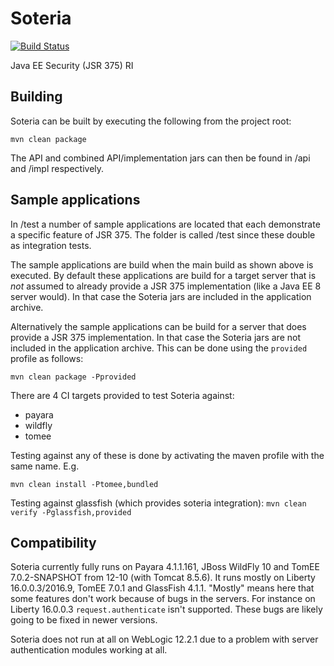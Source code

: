 # Soteria

[![Build Status](https://travis-ci.org/javaee/security-soteria.svg?branch=master)](https://travis-ci.org/javaee/security-soteria)

Java EE Security (JSR 375) RI

Building
--------

Soteria can be built by executing the following from the project root:

``mvn clean package``

The API and combined API/implementation jars can then be found in /api and /impl respectively.

Sample applications
-------------------

In /test a number of sample applications are located that each demonstrate a specific feature of JSR 375. The folder is called
/test since these double as integration tests.

The sample applications are build when the main build as shown above is executed. By default these applications are build for a
target server that is *not* assumed to already provide a JSR 375 implementation (like a Java EE 8 server would). In that case the Soteria jars are included in the application archive.

Alternatively the sample applications can be build for a server that does provide a JSR 375 implementation. In that case the Soteria jars are not included in the application archive. This can be done using the ``provided`` profile as follows:

``mvn clean package -Pprovided``

There are 4 CI targets provided to test Soteria against:

* payara
* wildfly
* tomee

Testing against any of these is done by activating the maven profile with the same name. E.g.

``mvn clean install -Ptomee,bundled``

Testing against glassfish (which provides soteria integration):
``mvn clean verify -Pglassfish,provided``

Compatibility
-------------

Soteria currently fully runs on Payara 4.1.1.161, JBoss WildFly 10 and TomEE 7.0.2-SNAPSHOT from 12-10 (with Tomcat 8.5.6). It runs mostly on Liberty 16.0.0.3/2016.9, TomEE 7.0.1 and GlassFish 4.1.1. "Mostly" means here that some features don't work because of bugs in the servers. For instance on Liberty 16.0.0.3 `request.authenticate` isn't supported. These bugs are likely going to be fixed in newer versions.

Soteria does not run at all on WebLogic 12.2.1 due to a problem with server authentication modules working at all.

